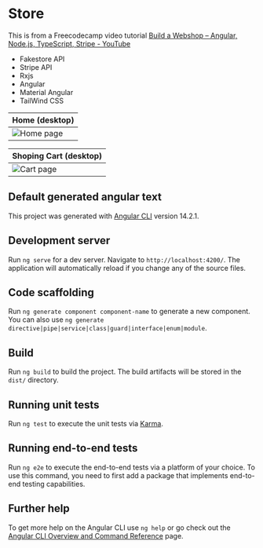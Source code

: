 # Store
This is from a Freecodecamp video tutorial
[Build a Webshop – Angular, Node.js, TypeScript, Stripe - YouTube](https://www.youtube.com/watch?v=Kbauf9IgsC4)

- Fakestore API
- Stripe API
- Rxjs
- Angular
- Material Angular
- TailWind CSS

| Home (desktop)   |
|-------------| 
| ![Home page](https://github.com/pokumars/fcc-angular-store/assets/33485810/24629d30-51a6-40f5-b8e0-503d713d6985) |

| Shoping Cart (desktop) |
|-------------| 
| ![Cart page](https://github.com/pokumars/fcc-angular-store/assets/33485810/fef5e724-c933-415a-a7a1-b1326adcedc1) |



## Default generated angular text
This project was generated with [Angular CLI](https://github.com/angular/angular-cli) version 14.2.1.

## Development server

Run `ng serve` for a dev server. Navigate to `http://localhost:4200/`. The application will automatically reload if you change any of the source files.

## Code scaffolding

Run `ng generate component component-name` to generate a new component. You can also use `ng generate directive|pipe|service|class|guard|interface|enum|module`.

## Build

Run `ng build` to build the project. The build artifacts will be stored in the `dist/` directory.

## Running unit tests

Run `ng test` to execute the unit tests via [Karma](https://karma-runner.github.io).

## Running end-to-end tests

Run `ng e2e` to execute the end-to-end tests via a platform of your choice. To use this command, you need to first add a package that implements end-to-end testing capabilities.

## Further help

To get more help on the Angular CLI use `ng help` or go check out the [Angular CLI Overview and Command Reference](https://angular.io/cli) page.
